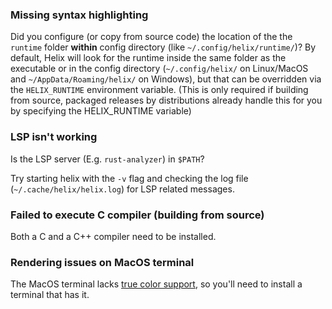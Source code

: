 ### Missing syntax highlighting

Did you configure (or copy from source code) the location of the the `runtime` folder **within** config directory (like `~/.config/helix/runtime/`)? By default, Helix will look for the runtime inside the same folder as the executable or in the config directory (`~/.config/helix/` on Linux/MacOS and `~/AppData/Roaming/helix/` on Windows), but that can be overridden via the `HELIX_RUNTIME` environment variable. (This is only required if building from source, packaged releases by distributions already handle this for you by specifying the HELIX_RUNTIME variable)

### LSP isn't working

Is the LSP server (E.g. `rust-analyzer`) in `$PATH`?

Try starting helix with the `-v` flag and checking the log file (`~/.cache/helix/helix.log`) for LSP related messages.

### Failed to execute C compiler (building from source)

Both a C and a C++ compiler need to be installed.

### Rendering issues on MacOS terminal

The MacOS terminal lacks [true color support](https://gist.github.com/XVilka/8346728), so you'll need to install a terminal that has it.